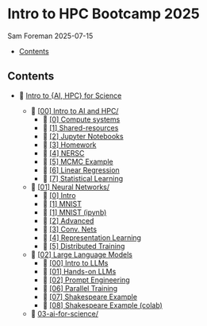 # Intro to HPC Bootcamp 2025
Sam Foreman
2025-07-15

<link rel="preconnect" href="https://fonts.googleapis.com">

- [Contents](#contents)

## Contents

- 🏡 [Intro to {AI, HPC} for Science](./)

  - 📂 [\[00\] Intro to AI and HPC/](00-intro-AI-HPC/)
    - 📄 [\[0\] Compute systems](./00-intro-AI-hpc/0-compute-systems/)
    - 📄 [\[1\] Shared-resources](./00-intro-AI-HPC/1-shared-resources/)
    - 📄 [\[2\] Jupyter
      Notebooks](./00-intro-AI-hpc/2-jupyter-notebooks/)
    - 📄 [\[3\] Homework](./00-intro-AI-hpc/3-homework/)
    - 📄 [\[4\] NERSC](./00-intro-AI-hpc/4-nersc/)
    - 📗 [\[5\] MCMC Example](./00-intro-AI-hpc/5-mcmc-example/)
    - 📗 [\[6\] Linear
      Regression](./00-intro-AI-hpc/6-linear-regression/)
    - 📗 [\[7\] Statistical
      Learning](./00-intro-AI-hpc/7-statistical-learning/)
  - 📂 [\[01\] Neural Networks/](./01-neural-networks/)
    - 📄 [\[0\] Intro](./01-neural-networks/0-intro/)
    - 📗 [\[1\] MNIST](./01-neural-networks/1-mnist/)
    - 📗 [\[1\] MNIST (ipynb)](./01-neural-networks/1-mnist-ipynb/)
    - 📄 [\[2\] Advanced](./01-neural-networks/2-advanced/)
    - 📗 [\[3\] Conv. Nets](./01-neural-networks/3-conv-nets/)
    - 📗 [\[4\] Representation
      Learning](./01-neural-networks/4-representation-learning/)
    - 📗 [\[5\] Distributed
      Training](./01-neural-networks/5-distributed-training/)
  - 📂 [\[02\] Large Language Models](./02-llms/)
    - 📄 [\[00\] Intro to LLMs](./02-llms/00-intro-to-llms/)
    - 📗 [\[01\] Hands-on LLMs](./02-llms/01-hands-on-llms/)
    - 📄 [\[02\] Prompt Engineering](./02-llms/02-prompt-engineering/)
    - 📗 [\[06\] Parallel Training](./02-llms/06-parallel-training/)
    - 📗 [\[07\] Shakespeare Example](./02-llms/07-shakespeare-example/)
    - 📗 [\[08\] Shakespeare Example
      (colab)](./02-llms/08-shakespeare-example-colab/)
  - 📂 [03-ai-for-science/](./03-ai-for-science/)
